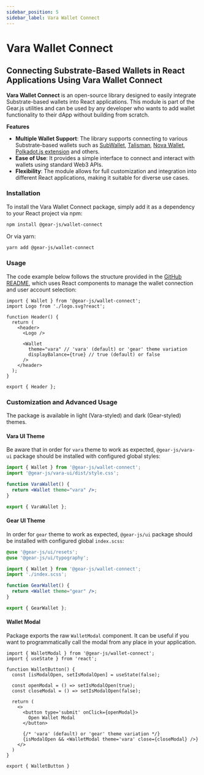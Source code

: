 ```yaml
---
sidebar_position: 5
sidebar_label: Vara Wallet Connect
---
```


# Vara Wallet Connect

## Connecting Substrate-Based Wallets in React Applications Using Vara Wallet Connect

**Vara Wallet Connect** is an open-source library designed to easily integrate Substrate-based wallets into React applications. This module is part of the Gear.js utilities and can be used by any developer who wants to add wallet functionality to their dApp without building from scratch.

**Features**

- **Multiple Wallet Support**: The library supports connecting to various Substrate-based wallets such as [SubWallet](https://www.subwallet.app/), [Talisman](https://www.talisman.xyz/), [Nova Wallet](https://novawallet.io/), [Polkadot.js extension](https://polkadot.js.org/extension/) and others.
- **Ease of Use**: It provides a simple interface to connect and interact with wallets using standard Web3 APIs.
- **Flexibility**: The module allows for full customization and integration into different React applications, making it suitable for diverse use cases.

### Installation

To install the Vara Wallet Connect package, simply add it as a dependency to your React project via npm:

```bash
npm install @gear-js/wallet-connect
```

Or via yarn:

```bash
yarn add @gear-js/wallet-connect
```

### Usage

The code example below follows the structure provided in the [GitHub README](https://github.com/gear-tech/gear-js/blob/main/utils/wallet-connect/README.md), which uses React components to manage the wallet connection and user account selection:

```tsx
import { Wallet } from '@gear-js/wallet-connect';
import Logo from './logo.svg?react';

function Header() {
  return (
    <header>
      <Logo />

      <Wallet
        theme="vara" // 'vara' (default) or 'gear' theme variation
        displayBalance={true} // true (default) or false
      />
    </header>
  );
}

export { Header };
```

### Customization and Advanced Usage

The package is available in light (Vara-styled) and dark (Gear-styled) themes.

#### Vara UI Theme

Be aware that in order for `vara` theme to work as expected, `@gear-js/vara-ui` package should be installed with configured global styles:

```jsx
import { Wallet } from '@gear-js/wallet-connect';
import '@gear-js/vara-ui/dist/style.css';

function VaraWallet() {
  return <Wallet theme="vara" />;
}

export { VaraWallet };
```

#### Gear UI Theme

In order for `gear` theme to work as expected, `@gear-js/ui` package should be installed with configured global `index.scss`:

```scss
@use '@gear-js/ui/resets';
@use '@gear-js/ui/typography';
```

```jsx
import { Wallet } from '@gear-js/wallet-connect';
import './index.scss';

function GearWallet() {
  return <Wallet theme="gear" />;
}

export { GearWallet };
```

#### Wallet Modal

Package exports the raw `WalletModal` component. It can be useful if you want to programmatically call the modal from any place in your application.

```tsx
import { WalletModal } from '@gear-js/wallet-connect';
import { useState } from 'react';

function WalletButton() {
  const [isModalOpen, setIsModalOpen] = useState(false);

  const openModal = () => setIsModalOpen(true);
  const closeModal = () => setIsModalOpen(false);

  return (
    <>
      <button type='submit' onClick={openModal}>
        Open Wallet Modal
      </button>

      {/* 'vara' (default) or 'gear' theme variation */}
      {isModalOpen && <WalletModal theme='vara' close={closeModal} />}
    </>
  )
}

export { WalletButton }
```
